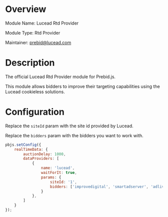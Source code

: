 # Overview

Module Name: Lucead Rtd Provider

Module Type: Rtd Provider

Maintainer: prebid@lucead.com

# Description

The official Lucead Rtd Provider module for Prebid.js.

This module allows bidders to improve their targeting capabilities using the Lucead cookieless solutions.

# Configuration

Replace the `siteId` param with the site id provided by Lucead.

Replace the `bidders` param with the bidders you want to work with.

```javascript
pbjs.setConfig({
    realTimeData: {
        auctionDelay: 1000,
        dataProviders: [
            {
                name: 'lucead',
                waitForIt: true,
                params: {
                    siteId: '1',
                    bidders: ['improvedigital', 'smartadserver', 'adliveplus'],
                }
            },
        ]
    }
});
```

